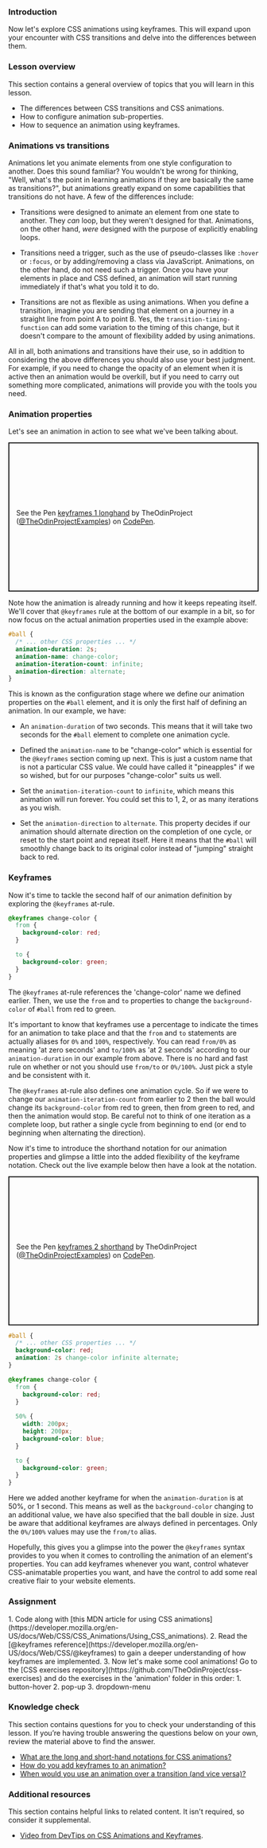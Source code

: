 ### Introduction

Now let's explore CSS animations using keyframes. This will expand upon your encounter with CSS transitions and delve into the differences between them.

### Lesson overview

This section contains a general overview of topics that you will learn in this lesson.

- The differences between CSS transitions and CSS animations.
- How to configure animation sub-properties.
- How to sequence an animation using keyframes.

### Animations vs transitions

Animations let you animate elements from one style configuration to another. Does this sound familiar? You wouldn't be wrong for thinking, "Well, what's the point in learning animations if they are basically the same as transitions?", but animations greatly expand on some capabilities that transitions do not have. A few of the differences include:

* Transitions were designed to animate an element from one state to another. They *can* loop, but they weren't designed for that. Animations, on the other hand, *were* designed with the purpose of explicitly enabling loops.

* Transitions need a trigger, such as the use of pseudo-classes like `:hover` or `:focus`, or by adding/removing a class via JavaScript. Animations, on the other hand, do not need such a trigger. Once you have your elements in place and CSS defined, an animation will start running immediately if that's what you told it to do. 

* Transitions are not as flexible as using animations. When you define a transition, imagine you are sending that element on a journey in a straight line from point A to point B. Yes, the `transition-timing-function` can add some variation to the timing of this change, but it doesn't compare to the amount of flexibility added by using animations.

All in all, both animations and transitions have their use, so in addition to considering the above differences you should also use your best judgment. For example, if you need to change the opacity of an element when it is active then an animation would be overkill, but if you need to carry out something more complicated, animations will provide you with the tools you need. 

### Animation properties

Let's see an animation in action to see what we've been talking about.

<p class="codepen" data-height="300" data-theme-id="dark" data-default-tab="css,result" data-slug-hash="jOGENZz" data-editable="true" data-user="TheOdinProjectExamples" style="height: 300px; box-sizing: border-box; display: flex; align-items: center; justify-content: center; border: 2px solid; margin: 1em 0; padding: 1em;">
  <span>See the Pen <a href="https://codepen.io/TheOdinProjectExamples/pen/jOGENZz">
  keyframes 1 longhand</a> by TheOdinProject (<a href="https://codepen.io/TheOdinProjectExamples">@TheOdinProjectExamples</a>)
  on <a href="https://codepen.io">CodePen</a>.</span>
</p>
<script async src="https://cpwebassets.codepen.io/assets/embed/ei.js"></script>

Note how the animation is already running and how it keeps repeating itself. We'll cover that `@keyframes` rule at the bottom of our example in a bit, so for now focus on the actual animation properties used in the example above:

```css
#ball {
  /* ... other CSS properties ... */
  animation-duration: 2s;
  animation-name: change-color;
  animation-iteration-count: infinite;
  animation-direction: alternate;
}
```

This is known as the configuration stage where we define our animation properties on the `#ball` element, and it is only the first half of defining an animation. In our example, we have:

* An `animation-duration` of two seconds. This means that it will take two seconds for the `#ball` element to complete one animation cycle. 

* Defined the `animation-name` to be "change-color" which is essential for the `@keyframes` section coming up next. This is just a custom name that is not a particular CSS value. We could have called it "pineapples" if we so wished, but for our purposes "change-color" suits us well. 

* Set the `animation-iteration-count` to `infinite`, which means this animation will run forever. You could set this to 1, 2, or as many iterations as you wish. 

* Set the `animation-direction`  to `alternate`. This property decides if our animation should alternate direction on the completion of one cycle, or reset to the start point and repeat itself. Here it means that the `#ball` will smoothly change back to its original color instead of "jumping" straight back to red.

### Keyframes

Now it's time to tackle the second half of our animation definition by exploring the `@keyframes` at-rule. 

```css
@keyframes change-color {
  from {
    background-color: red;
  }

  to {
    background-color: green;
  }
}
```

The `@keyframes` at-rule references the 'change-color' name we defined earlier. Then, we use the `from` and `to` properties to change the `background-color` of `#ball` from red to green. 

It's important to know that keyframes use a percentage to indicate the times for an animation to take place and that the `from` and `to` statements are actually aliases for `0%` and `100%`, respectively. You can read `from/0%` as meaning 'at zero seconds' and `to/100%` as 'at 2 seconds' according to our `animation-duration` in our example from above. There is no hard and fast rule on whether or not you should use `from/to` or `0%/100%`. Just pick a style and be consistent with it. 

The `@keyframes` at-rule also defines one animation cycle. So if we were to change our `animation-iteration-count` from earlier to 2 then the ball would change its `background-color` from red to green, then from green to red, and then the animation would stop. Be careful not to think of one iteration as a complete loop, but rather a single cycle from beginning to end (or end to beginning when alternating the direction).

Now it's time to introduce the shorthand notation for our animation properties and glimpse a little into the added flexibility of the keyframe notation. Check out the live example below then have a look at the notation.

<p class="codepen" data-height="300" data-theme-id="dark" data-default-tab="css,result" data-slug-hash="zYExOLQ" data-editable="true" data-user="TheOdinProjectExamples" style="height: 300px; box-sizing: border-box; display: flex; align-items: center; justify-content: center; border: 2px solid; margin: 1em 0; padding: 1em;">
  <span>See the Pen <a href="https://codepen.io/TheOdinProjectExamples/pen/zYExOLQ">
  keyframes 2 shorthand</a> by TheOdinProject (<a href="https://codepen.io/TheOdinProjectExamples">@TheOdinProjectExamples</a>)
  on <a href="https://codepen.io">CodePen</a>.</span>
</p>
<script async src="https://cpwebassets.codepen.io/assets/embed/ei.js"></script>

```css
#ball {
  /* ... other CSS properties ... */
  background-color: red;
  animation: 2s change-color infinite alternate;
}

@keyframes change-color {
  from {
    background-color: red;
  }
  
  50% {
    width: 200px;
    height: 200px;
    background-color: blue;
  }

  to {
    background-color: green;
  }
}
```

Here we added another keyframe for when the `animation-duration` is at 50%, or 1 second. This means as well as the `background-color` changing to an additional value, we have also specified that the ball double in size. Just be aware that additional keyframes are always defined in percentages. Only the `0%/100%` values may use the `from/to` alias. 

Hopefully, this gives you a glimpse into the power the `@keyframes` syntax provides to you when it comes to controlling the animation of an element's properties. You can add keyframes whenever you want, control whatever CSS-animatable properties you want, and have the control to add some real creative flair to your website elements.

### Assignment

<div class="lesson-content__panel" markdown="1">
1. Code along with [this MDN article for using CSS animations](https://developer.mozilla.org/en-US/docs/Web/CSS/CSS_Animations/Using_CSS_animations).
2. Read the [@keyframes reference](https://developer.mozilla.org/en-US/docs/Web/CSS/@keyframes) to gain a deeper understanding of how keyframes are implemented.
3. Now let's make some cool animations! Go to the [CSS exercises repository](https://github.com/TheOdinProject/css-exercises) and do the exercises in the 'animation' folder in this order:
   1. button-hover
   2. pop-up
   3. dropdown-menu
</div>

### Knowledge check
This section contains questions for you to check your understanding of this lesson. If you’re having trouble answering the questions below on your own, review the material above to find the answer.

- [What are the long and short-hand notations for CSS animations?](https://developer.mozilla.org/en-US/docs/Web/CSS/animation)
- [How do you add keyframes to an animation?](https://developer.mozilla.org/en-US/docs/Web/CSS/CSS_Animations/Using_CSS_animations#defining_the_animation_sequence_using_keyframes)
- [When would you use an animation over a transition (and vice versa)?](#animations-vs-transitions)

### Additional resources

This section contains helpful links to related content. It isn't required, so consider it supplemental.

- [Video from DevTips on CSS Animations and Keyframes](https://www.youtube.com/watch?v=f1WMjDx4snI&list=PLqGj3iMvMa4LvJ8VctoXnPI0dtE40wfid&index=2&ab_channel=DevTips).
